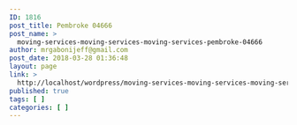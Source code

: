 ```yaml
---
ID: 1816
post_title: Pembroke 04666
post_name: >
  moving-services-moving-services-moving-services-pembroke-04666
author: mrgabonijeff@gmail.com
post_date: 2018-03-28 01:36:48
layout: page
link: >
  http://localhost/wordpress/moving-services-moving-services-moving-services-pembroke-04666/
published: true
tags: [ ]
categories: [ ]
---
```

